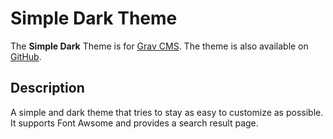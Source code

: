 # Simple Dark Theme

The **Simple Dark** Theme is for [Grav CMS](http://github.com/getgrav/grav). The theme is also available on [GitHub](https://github.com/magaxel/Simple-Dark).

## Description

A simple and dark theme that tries to stay as easy to customize as possible. It supports Font Awsome and provides a search result page.
